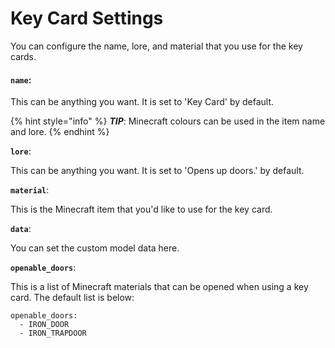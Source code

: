 # Key Card Settings

You can configure the name, lore, and material that you use for the key cards.

#### **`name`**:

This can be anything you want. It is set to 'Key Card' by default.

{% hint style="info" %}
_**TIP**_: Minecraft colours can be used in the item name and lore.
{% endhint %}

**`lore`**:

This can be anything you want. It is set to 'Opens up doors.' by default.

**`material`**:

This is the Minecraft item that you'd like to use for the key card.

**`data`**:

You can set the custom model data here.

**`openable_doors`**:

This is a list of Minecraft materials that can be opened when using a key card. The default list is below:

```
openable_doors:
  - IRON_DOOR
  - IRON_TRAPDOOR
```
